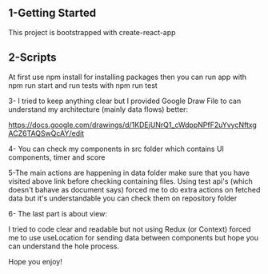 ## 1-Getting Started
This project is bootstrapped with create-react-app

## 2-Scripts
At first use npm install for installing packages
then you can run app with npm run start and run tests with npm run test

3- I tried to keep anything clear but I provided Google Draw File to can understand my architecture (mainly data flows) better:

https://docs.google.com/drawings/d/1KDEjUNrQ1_cWdppNPfF2uYvycNftxgACZ6TAQSwQcAY/edit

4- You can check my components in src folder which contains UI components, timer and score

5-The main actions are happening in data folder make sure that you have visited above link before checking containing files.
Using test api's (which doesn't bahave as document says) forced me to do extra actions on fetched data but it's understandable you can check them on repository folder

6- The last part is about view:

I tried to code clear and readable but not using Redux (or Context) forced me to use useLocation for sending data between components but hope you can understand the hole process.

Hope you enjoy!
